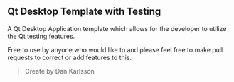 Qt Desktop Template with Testing
--------

A Qt Desktop Application template which allows for the developer to utilize the Qt testing features.


Free to use by anyone who would like to and please feel free to make pull requests to correct or add features to this.

> Create by Dan Karlsson
